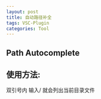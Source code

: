 ```yaml
---
layout: post
title: 自动路径补全
tags: VSC-Plugin
categories: Tool
---
```


## Path Autocomplete




## 使用方法:


双引号内  输入/ 就会列出当前目录文件